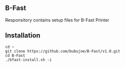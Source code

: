 ## B-Fast
Responsitory contains setup files for B-Fast Printer
## Installation
    cd ~
    git clone https://github.com/bubujoe/B-Fast/v1.0.git
    cd B-Fast
    ./bfast-install.sh -i
